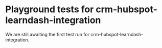 # Playground tests for crm-hubspot-learndash-integration
We are still awaiting the first test run for crm-hubspot-learndash-integration.
